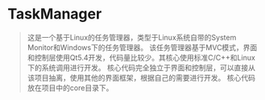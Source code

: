 # TaskManager
>这是一个基于Linux的任务管理器，类型于Linux系统自带的System Monitor和Windows下的任务管理器。
>该任务管理器基于MVC模式，界面和控制层使用Qt5.4开发，代码量比较少。其核心使用标准C/C++和Linux下的系统调用进行开发。
>核心代码完全独立于界面和控制层，可以直接从该项目抽离，使用其他的界面框架，根据自己的需要进行开发。
>核心代码放在项目中的core目录下。
